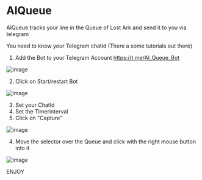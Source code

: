 # AIQueue
AIQueue tracks your line in the Queue of Lost Ark and send it to you via telegram


You need to know your Telegram chatid (There a some tutorials out there)

1) Add the Bot to your Telegram Account
https://t.me/AI_Queue_Bot 

![image](https://user-images.githubusercontent.com/6249618/153773927-38d55242-fe5f-43fc-8d0f-5599ca52b38d.png)

2) Click on Start/restart Bot

![image](https://user-images.githubusercontent.com/6249618/153773985-19d52e5c-ce78-4983-b190-562cdb8e81c4.png)

3) Set your ChatId
4) Set the Timerinterval
5) Click on "Capture"

![image](https://user-images.githubusercontent.com/6249618/153774484-8d5aa17e-94a8-44fa-ad28-0794d66d232b.png)


4) Move the selector over the Queue and click with the right mouse button into it

![image](https://user-images.githubusercontent.com/6249618/153774543-c3b034d3-f42d-48fb-93c1-dc2901319702.png)

ENJOY
